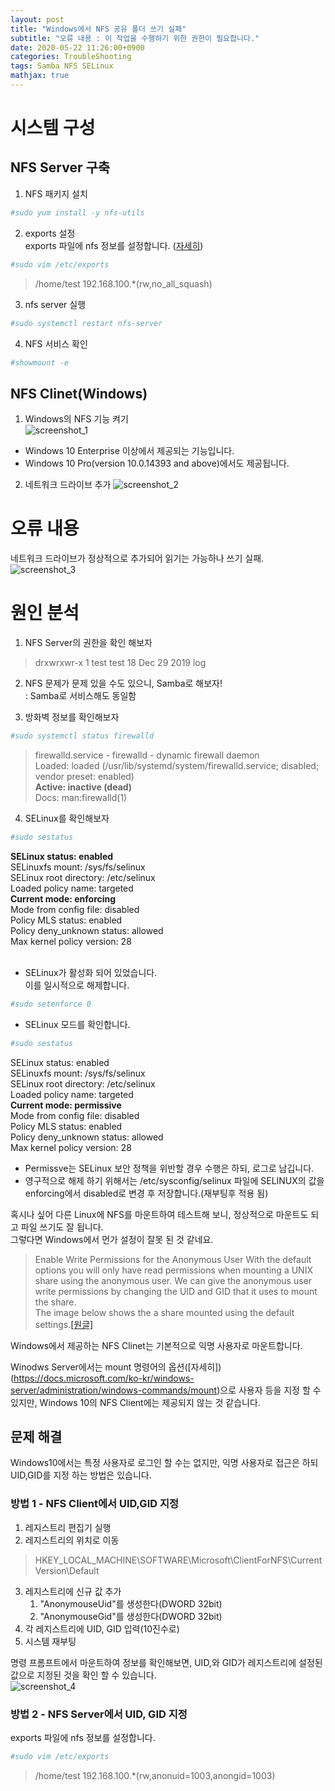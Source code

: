 ```yaml
---
layout: post
title: "Windows에서 NFS 공유 폴더 쓰기 실패"
subtitle: "오류 내용 : 이 작업을 수행하기 위한 권한이 필요합니다."
date: 2020-05-22 11:26:00+0900
categories: TroubleShooting
tags: Samba NFS SELinux
mathjax: true
---
```


# 시스템 구성
## NFS Server 구축
1. NFS 패키지 설치
```bash
#sudo yum install -y nfs-utils
```
2. exports 설정  
exports 파일에 nfs 정보를 설정합니다. ([자세히](https://linux.die.net/man/5/exports))
```bash
#sudo vim /etc/exports
```
> /home/test 192.168.100.*(rw,no_all_squash)

3. nfs server 실행
```bash
#sudo systemctl restart nfs-server
```

4. NFS 서비스 확인
```bash
#showmount -e
```


## NFS Clinet(Windows)
1. Windows의 NFS 기능 켜기  
![screenshot_1](/resource/2020/20200522/WindowsOnNFS.png)  
* Windows 10 Enterprise 이상에서 제공되는 기능입니다.
* Windows 10 Pro(version 10.0.14393 and above)에서도 제공됩니다.
2. 네트워크 드라이브 추가
![screenshot_2](/resource/2020/20200522/CreateNetworkDrive.png)

# 오류 내용
네트워크 드라이브가 정상적으로 추가되어 읽기는 가능하나 쓰기 실패.  
![screenshot_3](/resource/2020/20200522/NFSMountWriteFail.png)

# 원인 분석
1. NFS Server의 권한을 확인 해보자  
> drxwrxwr-x 1 test test   18 Dec 29  2019 log

2. NFS 문제가 문제 있을 수도 있으니, Samba로 해보자!  
&#58; Samba로 서비스해도 동일함

3. 방화벽 정보를 확인해보자  
```bash
#sudo systemctl status firewalld
```
> firewalld.service - firewalld - dynamic firewall daemon  
Loaded: loaded (/usr/lib/systemd/system/firewalld.service; disabled; vendor preset: enabled)  
__Active: inactive (dead)__  
Docs: man:firewalld(1)  

4. SELinux를 확인해보자  
```bash
#sudo sestatus
```
> 
__SELinux status:                 enabled__  
SELinuxfs mount:                /sys/fs/selinux  
SELinux root directory:         /etc/selinux  
Loaded policy name:             targeted  
**Current mode:                   enforcing**  
Mode from config file:          disabled  
Policy MLS status:              enabled  
Policy deny_unknown status:     allowed  
Max kernel policy version:      28  
<br>

* SELinux가 활성화 되어 있었습니다.  
이를 일시적으로 해제합니다.  
```bash
#sudo setenforce 0
```
* SELinux 모드를 확인합니다.
```bash
#sudo sestatus
```
> 
SELinux status:                 enabled  
SELinuxfs mount:                /sys/fs/selinux  
SELinux root directory:         /etc/selinux  
Loaded policy name:             targeted  
**Current mode:                   permissive**  
Mode from config file:          disabled  
Policy MLS status:              enabled  
Policy deny_unknown status:     allowed  
Max kernel policy version:      28  
* Permissve는 SELinux 보안 정책을 위반할 경우 수행은 하되, 로그로 남깁니다.  
* 영구적으로 해제 하기 위해서는 /etc/sysconfig/selinux 파일에 SELINUX의 값을 enforcing에서 disabled로 변경 후 저장합니다.(재부팅후 적용 됨)  

혹시나 싶어 다른 Linux에 NFS를 마운트하여 테스트해 보니, 정상적으로 마운트도 되고 파일 쓰기도 잘 됩니다.  
그렇다면 Windows에서 먼가 설정이 잘못 된 것 같네요.  

> Enable Write Permissions for the Anonymous User
With the default options you will only have read permissions when mounting a UNIX share using the anonymous user. We can give the anonymous user write permissions by changing the UID and GID that it uses to mount the share.  
The image below shows the a share mounted using the default settings.[[원글]](https://graspingtech.com/mount-nfs-share-windows-10/)

Windows에서 제공하는 NFS Clinet는 기본적으로 익명 사용자로 마운트합니다.  

Winodws Server에서는 mount 명령어의 옵션([자세히])(https://docs.microsoft.com/ko-kr/windows-server/administration/windows-commands/mount)으로 사용자 등을 지정 할 수 있지만, Windows 10의 NFS Client에는 제공되지 않는 것 같습니다.  


## 문제 해결
Windows10에서는 특정 사용자로 로그인 할 수는 없지만, 익명 사용자로 접근은 하되 UID,GID를 지정 하는 방법은 있습니다.

### 방법 1 - NFS Client에서 UID,GID 지정
1. 레지스트리 편집기 실행 
2. 레지스트리의 위치로 이동  
> HKEY_LOCAL_MACHINE\SOFTWARE\Microsoft\ClientForNFS\CurrentVersion\Default
3. 레지스트리에 신규 값 추가  
	1. "AnonymouseUid"를 생성한다(DWORD 32bit) 
	2. "AnonymouseGid"를 생성한다(DWORD 32bit) 
4. 각 레지스트리에 UID, GID 입력(10진수로)
5. 시스템 재부팅

명령 프롬프트에서 마운트하여 정보를 확인해보면, UID,와 GID가 레지스트리에 설정된 값으로 지정된 것을 확인 할 수 있습니다.  
![screenshot_4](/resource/2020/20200522/Result-Mount.png)


### 방법 2 - NFS Server에서 UID, GID 지정
exports 파일에 nfs 정보를 설정합니다.
```bash
#sudo vim /etc/exports
```
> /home/test 192.168.100.*(rw,anonuid=1003,anongid=1003)

